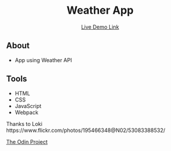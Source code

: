 <h1 align="center">Weather App</h1>
<p align="center"><a href="https://d0wnsider.github.io/weather-app/">Live Demo Link</a></p>

## About
* App using Weather API 

## Tools
* HTML
* CSS
* JavaScript
* Webpack

<p>Thanks to Loki https://www.flickr.com/photos/195466348@N02/53083388532/</p>
<p><a href="https://www.theodinproject.com/lessons/node-path-javascript-weather-app">The Odin Project</a></p>
